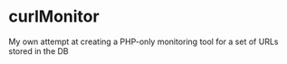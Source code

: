 # curlMonitor
My own attempt at creating a PHP-only monitoring tool for a set of URLs stored in the DB
